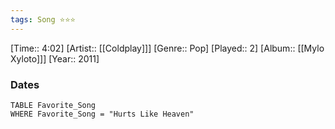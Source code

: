 ```yaml
---
tags: Song ⭐⭐⭐ 
---
```

[Time:: 4:02]
[Artist:: [[Coldplay]]]
[Genre:: Pop]
[Played:: 2]
[Album:: [[Mylo Xyloto]]]
[Year:: 2011]
### Dates
````dataview
TABLE Favorite_Song
WHERE Favorite_Song = "Hurts Like Heaven"
````